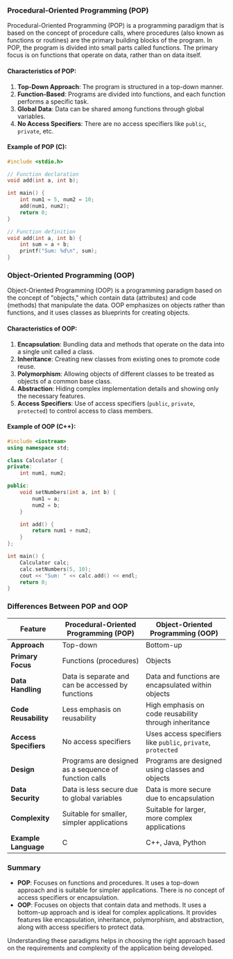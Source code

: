 ### Procedural-Oriented Programming (POP)
Procedural-Oriented Programming (POP) is a programming paradigm that is based on the concept of procedure calls, where procedures (also known as functions or routines) are the primary building blocks of the program. In POP, the program is divided into small parts called functions. The primary focus is on functions that operate on data, rather than on data itself.

#### Characteristics of POP:
1. **Top-Down Approach**: The program is structured in a top-down manner.
2. **Function-Based**: Programs are divided into functions, and each function performs a specific task.
3. **Global Data**: Data can be shared among functions through global variables.
4. **No Access Specifiers**: There are no access specifiers like `public`, `private`, etc.

#### Example of POP (C):
```c
#include <stdio.h>

// Function declaration
void add(int a, int b);

int main() {
    int num1 = 5, num2 = 10;
    add(num1, num2);
    return 0;
}

// Function definition
void add(int a, int b) {
    int sum = a + b;
    printf("Sum: %d\n", sum);
}
```

### Object-Oriented Programming (OOP)
Object-Oriented Programming (OOP) is a programming paradigm based on the concept of "objects," which contain data (attributes) and code (methods) that manipulate the data. OOP emphasizes on objects rather than functions, and it uses classes as blueprints for creating objects.

#### Characteristics of OOP:
1. **Encapsulation**: Bundling data and methods that operate on the data into a single unit called a class.
2. **Inheritance**: Creating new classes from existing ones to promote code reuse.
3. **Polymorphism**: Allowing objects of different classes to be treated as objects of a common base class.
4. **Abstraction**: Hiding complex implementation details and showing only the necessary features.
5. **Access Specifiers**: Use of access specifiers (`public`, `private`, `protected`) to control access to class members.

#### Example of OOP (C++):
```cpp
#include <iostream>
using namespace std;

class Calculator {
private:
    int num1, num2;

public:
    void setNumbers(int a, int b) {
        num1 = a;
        num2 = b;
    }

    int add() {
        return num1 + num2;
    }
};

int main() {
    Calculator calc;
    calc.setNumbers(5, 10);
    cout << "Sum: " << calc.add() << endl;
    return 0;
}
```

### Differences Between POP and OOP

| Feature                 | Procedural-Oriented Programming (POP)                     | Object-Oriented Programming (OOP)                          |
|-------------------------|-----------------------------------------------------------|-----------------------------------------------------------|
| **Approach**            | Top-down                                                  | Bottom-up                                                 |
| **Primary Focus**       | Functions (procedures)                                    | Objects                                                   |
| **Data Handling**       | Data is separate and can be accessed by functions         | Data and functions are encapsulated within objects        |
| **Code Reusability**    | Less emphasis on reusability                              | High emphasis on code reusability through inheritance     |
| **Access Specifiers**   | No access specifiers                                      | Uses access specifiers like `public`, `private`, `protected` |
| **Design**              | Programs are designed as a sequence of function calls     | Programs are designed using classes and objects           |
| **Data Security**       | Data is less secure due to global variables               | Data is more secure due to encapsulation                  |
| **Complexity**          | Suitable for smaller, simpler applications                | Suitable for larger, more complex applications            |
| **Example Language**    | C                                                         | C++, Java, Python                                         |

### Summary
- **POP**: Focuses on functions and procedures. It uses a top-down approach and is suitable for simpler applications. There is no concept of access specifiers or encapsulation.
- **OOP**: Focuses on objects that contain data and methods. It uses a bottom-up approach and is ideal for complex applications. It provides features like encapsulation, inheritance, polymorphism, and abstraction, along with access specifiers to protect data.

Understanding these paradigms helps in choosing the right approach based on the requirements and complexity of the application being developed.
